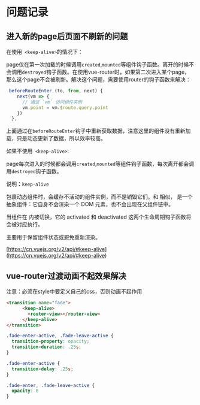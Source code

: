 # 问题记录

## 进入新的page后页面不刷新的问题

在使用` <keep-alive>`的情况下：

page仅在第一次加载的时候调用`created`,`mounted`等组件钩子函数。离开的时候不会调用`destroyed`钩子函数。在使用vue-router时，如果第二次进入某个page，那么这个page不会被刷新。解决这个问题，需要使用router的钩子函数来解决：

```js
 beforeRouteEnter (to, from, next) {
    next(vm => {
      // 通过 `vm` 访问组件实例
      vm.point = vm.$route.query.point
    })
  },  
```

上面通过在`beforeRouteEnter`钩子中重新获取数据，注意这里的组件没有重新加载，只是动态更新了数据，所以效率较高。

如果不使用` <keep-alive>`:

page每次进入的时候都会调用`created`,`mounted`等组件钩子函数，每次离开都会调用`destroyed`钩子函数。

说明：`keep-alive`

<keep-alive> 包裹动态组件时，会缓存不活动的组件实例，而不是销毁它们。和 <transition> 相似，<keep-alive> 是一个抽象组件：它自身不会渲染一个 DOM 元素，也不会出现在父组件链中。

当组件在 <keep-alive> 内被切换，它的 activated 和 deactivated 这两个生命周期钩子函数将会被对应执行。

主要用于保留组件状态或避免重新渲染。

[https://cn.vuejs.org/v2/api/#keep-alive]
(https://cn.vuejs.org/v2/api/#keep-alive)

## vue-router过渡动画不起效果解决

注意：必须在style中要定义自己的css，否则动画不起作用

```html
<transition name="fade">
      <keep-alive>
        <router-view></router-view>
      </keep-alive>
</transition>
```

```css
.fade-enter-active, .fade-leave-active {
  transition-property: opacity;
  transition-duration: .25s;
}

.fade-enter-active {
  transition-delay: .25s;
}

.fade-enter, .fade-leave-active {
  opacity: 0
}
```